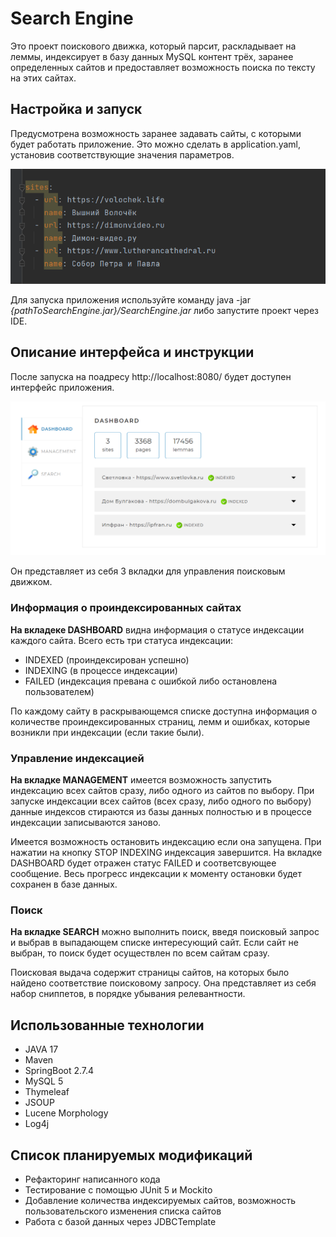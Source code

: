 # Search Engine

Это проект поискового движка, который парсит, 
раскладывает на леммы, 
индексирует в базу данных MySQL контент трёх, 
заранее определенных сайтов 
и предоставляет возможность поиска по тексту на этих сайтах.

## Настройка и запуск

Предусмотрена возможность заранее задавать сайты, 
с которыми будет работать приложение. Это можно сделать в
application.yaml, установив соответствующие значения 
параметров.

![img.png](imagesmd/img.png)



Для запуска приложения используйте команду java -jar 
*{pathToSearchEngine.jar}/SearchEngine.jar* либо запустите
проект через IDE. 

## Описание интерфейса и инструкции

После запуска на поадресу http://localhost:8080/ будет доступен 
интерфейс приложения. 

![img_1.png](imagesmd/img_1.png)

Он представляет из себя 3 вкладки для управления поисковым
движком.

### Информация о проиндексированных сайтах

**На вкладеке DASHBOARD** видна информация о статусе 
индексации каждого сайта. Всего есть три статуса индексации:

- INDEXED (проиндексирован успешно)
- INDEXING (в процессе индексации)
- FAILED (индексация превана с ошибкой либо остановлена
пользователем)

По каждому сайту в раскрывающемся списке доступна информация
о количестве проиндексированных страниц, лемм и ошибках, которые возникли
при индексации (если такие были).

### Управление индексацией

**На вкладке MANAGEMENT** имеется возможность запустить индексацию всех 
сайтов сразу, либо одного из сайтов по выбору.
При запуске индексации всех сайтов (всех сразу, либо одного по выбору) 
данные индексов стираются из базы 
данных полностью и в процессе индексации записываются заново.

Имеется возможность остановить индексацию если она запущена. 
При нажатии на кнопку STOP INDEXING индексация завершится. На 
вкладке DASHBOARD будет отражен статус FAILED и соответсвующее
сообщение. Весь прогресс индексации к моменту остановки будет сохранен
в базе данных.

### Поиск

**На вкладке SEARCH** можно выполнить поиск, введя поисковый запрос и 
выбрав в выпадающем списке интересующий сайт. Если сайт не выбран, то 
поиск будет осуществлен по всем сайтам сразу.

Поисковая выдача содержит страницы сайтов, на которых было найдено 
соответствие поисковому запросу. Она представляет из себя 
набор сниппетов, в порядке убывания релевантности.

## Использованные технологии

- JAVA 17
- Maven
- SpringBoot 2.7.4
- MySQL 5
- Thymeleaf
- JSOUP
- Lucene Morphology
- Log4j

## Список планируемых модификаций

- Рефакторинг написанного кода
- Тестирование с помощью JUnit 5 и Mockito
- Добавление количества индексируемых сайтов, 
возможность пользовательского изменения списка сайтов
- Работа с базой данных через JDBCTemplate

 



